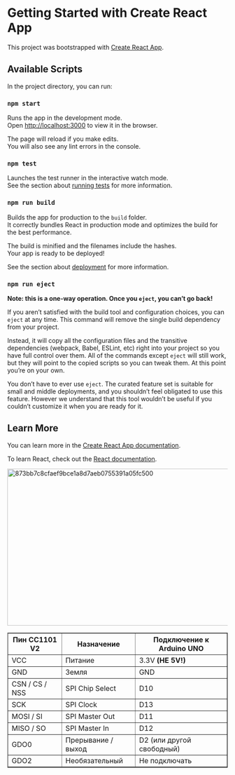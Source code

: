 # Getting Started with Create React App

This project was bootstrapped with [Create React App](https://github.com/facebook/create-react-app).

## Available Scripts

In the project directory, you can run:

### `npm start`

Runs the app in the development mode.\
Open [http://localhost:3000](http://localhost:3000) to view it in the browser.

The page will reload if you make edits.\
You will also see any lint errors in the console.

### `npm test`

Launches the test runner in the interactive watch mode.\
See the section about [running tests](https://facebook.github.io/create-react-app/docs/running-tests) for more information.

### `npm run build`

Builds the app for production to the `build` folder.\
It correctly bundles React in production mode and optimizes the build for the best performance.

The build is minified and the filenames include the hashes.\
Your app is ready to be deployed!

See the section about [deployment](https://facebook.github.io/create-react-app/docs/deployment) for more information.

### `npm run eject`

**Note: this is a one-way operation. Once you `eject`, you can’t go back!**

If you aren’t satisfied with the build tool and configuration choices, you can `eject` at any time. This command will remove the single build dependency from your project.

Instead, it will copy all the configuration files and the transitive dependencies (webpack, Babel, ESLint, etc) right into your project so you have full control over them. All of the commands except `eject` will still work, but they will point to the copied scripts so you can tweak them. At this point you’re on your own.

You don’t have to ever use `eject`. The curated feature set is suitable for small and middle deployments, and you shouldn’t feel obligated to use this feature. However we understand that this tool wouldn’t be useful if you couldn’t customize it when you are ready for it.

## Learn More

You can learn more in the [Create React App documentation](https://facebook.github.io/create-react-app/docs/getting-started).

To learn React, check out the [React documentation](https://reactjs.org/).

<img width="907" height="358" alt="873bb7c8cfaef9bce1a8d7aeb0755391a05fc500" src="https://github.com/user-attachments/assets/d7369568-c9be-4a47-9627-d29fa82630b2" />
<table border="1" cellpadding="6" cellspacing="0">
  <thead>
    <tr>
      <th>Пин CC1101 V2</th>
      <th>Назначение</th>
      <th>Подключение к Arduino UNO</th>
    </tr>
  </thead>
  <tbody>
    <tr>
      <td>VCC</td>
      <td>Питание</td>
      <td>3.3V <strong>(НЕ 5V!)</strong></td>
    </tr>
    <tr>
      <td>GND</td>
      <td>Земля</td>
      <td>GND</td>
    </tr>
    <tr>
      <td>CSN / CS / NSS</td>
      <td>SPI Chip Select</td>
      <td>D10</td>
    </tr>
    <tr>
      <td>SCK</td>
      <td>SPI Clock</td>
      <td>D13</td>
    </tr>
    <tr>
      <td>MOSI / SI</td>
      <td>SPI Master Out</td>
      <td>D11</td>
    </tr>
    <tr>
      <td>MISO / SO</td>
      <td>SPI Master In</td>
      <td>D12</td>
    </tr>
    <tr>
      <td>GDO0</td>
      <td>Прерывание / выход</td>
      <td>D2 (или другой свободный)</td>
    </tr>
    <tr>
      <td>GDO2</td>
      <td>Необязательный</td>
      <td>Не подключать</td>
    </tr>
  </tbody>
</table>


